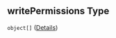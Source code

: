## writePermissions Type

`object[]` ([Details](btpsa-usecase-properties-services-items-allof-1-then-allof-81-then-allof-0-then-properties-parameters-properties-writepermissions-items.md))
